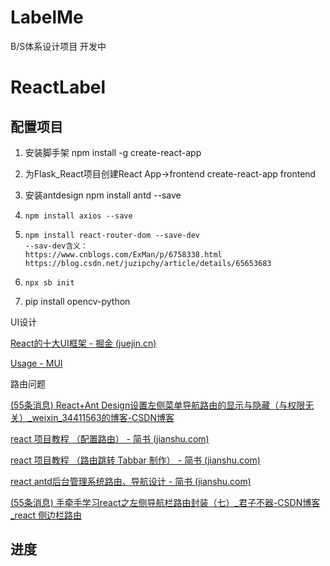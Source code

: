 # LabelMe
B/S体系设计项目 开发中

# ReactLabel

## 配置项目

1. 安装脚手架 npm install -g create-react-app 

2. 为Flask_React项目创建React App->frontend create-react-app frontend 

3. 安装antdesign    npm install antd --save

4. ```undefined
   npm install axios --save
   ```

5. ```
   npm install react-router-dom --save-dev
   --sav-dev含义：
   https://www.cnblogs.com/ExMan/p/6758338.html
   https://blog.csdn.net/juzipchy/article/details/65653683
   ```
   
6. ```shell
   npx sb init
   ```
   
7. pip install opencv-python








UI设计

[React的十大UI框架 - 掘金 (juejin.cn)](https://juejin.cn/post/6844903955269419015)

[Usage - MUI](https://mui.com/zh/getting-started/usage/)





路由问题

[(55条消息) React+Ant Design设置左侧菜单导航路由的显示与隐藏（与权限无关）_weixin_34411563的博客-CSDN博客](https://blog.csdn.net/weixin_34411563/article/details/93612591)

[react 项目教程 （配置路由） - 简书 (jianshu.com)](https://www.jianshu.com/p/23ffb5154818)

[react 项目教程 （路由跳转 Tabbar 制作） - 简书 (jianshu.com)](https://www.jianshu.com/p/7a2fcce0ed8b)

[react antd后台管理系统路由、导航设计 - 简书 (jianshu.com)](https://www.jianshu.com/p/6f16d96f8961)

[(55条消息) 手牵手学习react之左侧导航栏路由封装（七）_君子不器-CSDN博客_react 侧边栏路由](https://blog.csdn.net/qq_40412456/article/details/108445326)





## 进度


